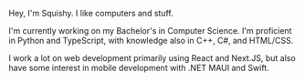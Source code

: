 Hey, I'm Squishy. I like computers and stuff.

I'm currently working on my Bachelor's in Computer Science. I'm proficient in Python and TypeScript, with knowledge also in C++, C#, and HTML/CSS.

I work a lot on web development primarily using React and Next.JS, but also have some interest in mobile development with .NET MAUI and Swift. 

<!---
SquishyMona/SquishyMona is a ✨ special ✨ repository because its `README.md` (this file) appears on your GitHub profile.
You can click the Preview link to take a look at your changes.
--->

